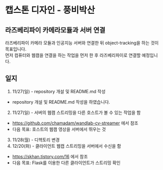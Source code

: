 # 캡스톤 디자인 - 풍비박산
## 라즈베리파이 카메라모듈과 서버 연결
라즈베리파이 카메라 모듈과 인공지능 서버와 연결한 뒤 object-tracking을 하는 것이 목표입니다.<br>
먼저 컴퓨터와 웹캠을 연결을 하는 작업을 먼저 한 후 라즈베리파이로 연결할 예정입니다.
## 일지
1. 11/27(일) - repository 개설 및 README.md 작성
- repository 개설 및 README.md 작성을 하였습니다.
2. 11/27(일) - 서버의 웹캠 스트리밍을 다른 호스트가 볼 수 있는 작업을 함
- https://github.com/chamadam/wandlab-cv-streamer 에서 참조
- 다음 목표: 호스트의 웹캠 영상을 서버에서 뛰우는 것
3. 11/28(월) - 디헥토리 변경
4. 12/20(화) - 클라이언트 웹캡 스트리밍을 서버에서 수신을 함
- https://skhan.tistory.com/16 에서 참조
- 다음 목표: Flask를 이용한 다른 클라이언트가 스트리밍 확인